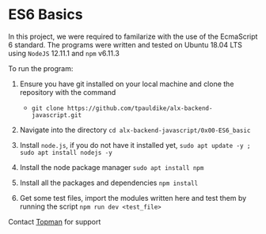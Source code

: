 # ES6 Basics
In this project, we were required to familarize with the use of the EcmaScript 6 standard. The programs were written and tested on  Ubuntu 18.04 LTS using `NodeJS` 12.11.1 and `npm` v6.11.3 

To run the program:
1. Ensure you have git installed on your local machine and clone the repository with the command
    - `git clone https://github.com/tpauldike/alx-backend-javascript.git`

2. Navigate into the directory `cd alx-backend-javascript/0x00-ES6_basic`
3. Install `node.js`, if you do not have it installed yet, `sudo apt update -y ; sudo apt install nodejs -y`
4. Install the node package manager `sudo apt install npm`
5. Install all the packages and dependencies `npm install`
6. Get some test files, import the modules written here and test them by running the script `npm run dev <test_file>`

Contact [Topman](mailto:topman4loveworld@gmail.com) for support
